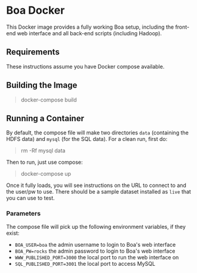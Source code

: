 # Boa Docker

This Docker image provides a fully working Boa setup, including the front-end
web interface and all back-end scripts (including Hadoop).

## Requirements

These instructions assume you have Docker compose available.

## Building the Image

> docker-compose build

## Running a Container

By default, the compose file will make two directories `data` (containing the
HDFS data) and `mysql` (for the SQL data).  For a clean run, first do:

> rm -Rf mysql data

Then to run, just use compose:

> docker-compose up

Once it fully loads, you will see instructions on the URL to connect to and the
user/pw to use.  There should be a sample dataset installed as `live` that you
can use to test.

### Parameters

The compose file will pick up the following environment variables, if they
exist:

- `BOA_USER=boa` the admin username to login to Boa's web interface
- `BOA_PW=rocks` the admin password to login to Boa's web interface
- `WWW_PUBLISHED_PORT=3000` the local port to run the web interface on
- `SQL_PUBLISHED_PORT=3001` the local port to access MySQL

